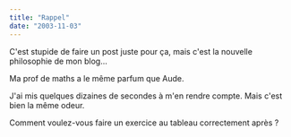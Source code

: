 ```yaml
---
title: "Rappel"
date: "2003-11-03"
---
```


C'est stupide de faire un post juste pour ça, mais c'est la nouvelle philosophie de mon blog...

Ma prof de maths a le même parfum que Aude.

J'ai mis quelques dizaines de secondes à m'en rendre compte. Mais c'est bien la même odeur.

Comment voulez-vous faire un exercice au tableau correctement après ?
